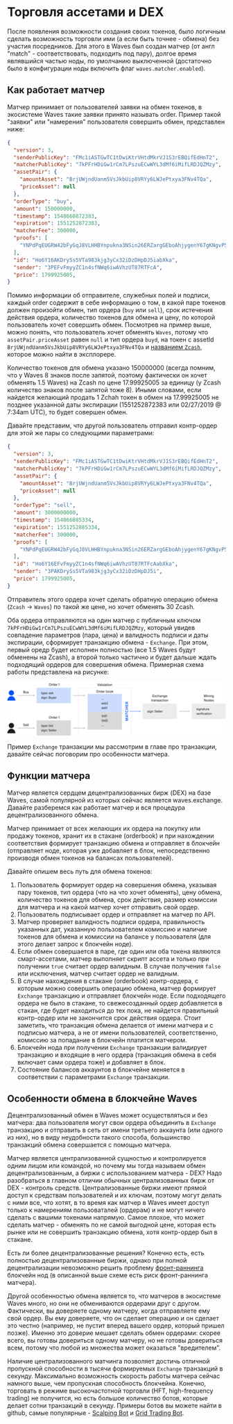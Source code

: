 # Торговля ассетами и DEX

После появления возможности создания своих токенов, было логичным сделать возможность торговли ими (а если быть точнее - обмена) без участия посредников. Для этого в Waves был создан матчер (от англ "match" - соответствовать, подходить под пару), долгое время являвшийся частью ноды, по умолчанию выключенной (достаточно было в конфигурации ноды включить флаг `waves.matcher.enabled`).

## Как работает матчер

Матчер принимает от пользователей заявки на обмен токенов, в экосистеме Waves такие заявки принято называть order. Пример такой "заявки" или "намерения" пользователя совершить обмен, представлен ниже:

```json
{
  "version": 3,
  "senderPublicKey": "FMc1iASTGwTC1tDwiKtrVHtdMkrVJ1S3rEBQifEdHnT2",
  "matcherPublicKey": "7kPFrHDiGw1rCm7LPszuECwWYL3dMf6iMifLRDJQZMzy",
  "assetPair": {
    "amountAsset": "BrjUWjndUanm5VsJkbUip8VRYy6LWJePtxya3FNv4TQa",
    "priceAsset": null
  },
  "orderType": "buy",
  "amount": 150000000,
  "timestamp": 1548660872383,
  "expiration": 1551252872383,
  "matcherFee": 300000,
  "proofs": [
    "YNPdPqEUGRW42bFyGqJ8VLHHBYnpukna3NSin26ERZargGEboAhjygenY67gKNgvP5nm5ZV8VGZW3bNtejSKGEa"
  ],
  "id": "Ho6Y16AKDrySs5VTa983kjg3yCx32iDzDHpDJ5iabXka",
  "sender": "3PEFvFmyyZC1n4sfNWq6iwAVhzUT87RTFcA",
  "price": 1799925005,
}
```

Помимо информации об отправителе, служебных полей и подписи, каждый order содержит в себе информацию о том, в какой паре токенов должен произойти обмен, тип ордера (`buy` или `sell`), срок истечения действия ордера, количество токенов для обмена и цену, по которой пользователь хочет совершить обмен. Посмотрев на пример выше, можно понять, что пользователь хочет обменять `Waves`, потому что `assetPair.priceAsset` равен `null` и тип ордера `buyd`, на токен c assetId `BrjUWjndUanm5VsJkbUip8VRYy6LWJePtxya3FNv4TQa` и [названием `Zcash`](https://wavesexplorer.com/tx/BrjUWjndUanm5VsJkbUip8VRYy6LWJePtxya3FNv4TQa), которое можно найти в эксплорере.

Количество токенов для обмена указано 150000000 (всегда помним, что у Waves 8 знаков после запятой, поэтому фактически он хочет обменять 1.5 Waves) на Zcash по цене 17.99925005 за единицу (у Zcash количество знаков после запятой тоже 8). Иными словами, если найдется желающий продать 1 Zchah токен в обмен на 17.99925005 не позднее указанной даты экспирации (1551252872383 или 02/27/2019 @ 7:34am UTC), то будет совершен обмен.

Давайте представим, что другой пользователь отправил контр-ордер для этой же пары со следующими параметрами:

```json 
{
  "version": 3,
  "senderPublicKey": "FMc1iASTGwTC1tDwiKtrVHtdMkrVJ1S3rEBQifEdHnT2",
  "matcherPublicKey": "7kPFrHDiGw1rCm7LPszuECwWYL3dMf6iMifLRDJQZMzy",
  "assetPair": {
    "amountAsset": "BrjUWjndUanm5VsJkbUip8VRYy6LWJePtxya3FNv4TQa",
    "priceAsset": null
  },
  "orderType": "sell",
  "amount": 3000000000,
  "timestamp": 154866085334,
  "expiration": 1551252885334,
  "matcherFee": 300000,
  "proofs": [
    "YNPdPqEUGRW42bFyGqJ8VLHHBYnpukna3NSin26ERZargGEboAhjygenY67gKNgvP5nm5ZV8VGZW3bNtejSKGEa"
  ],
  "id": "Ho6Y16EFvFmyyZC1n4sfNWq6iwAVhzUT87RTFcAabXka",
  "sender": "3PAKDrySs5VTa983kjg3yCx32iDzDHpDJ5i",
  "price": 1799925005,
}
```

Отправитель этого ордера хочет сделать обратную операцию обмена (`Zcash` -> `Waves`) по такой же цене, но хочет обменять 30 Zcash.

Оба ордера отправляются на один матчер с публичным ключом `7kPFrHDiGw1rCm7LPszuECwWYL3dMf6iMifLRDJQZMzy`, который увидев совпадение параметров (пара, цена) и валидность подписи и даты экспирации, сформирует транзакцию обмена - `Exchange`. При этом, первый оредр будет исполнен полностью (все 1.5 Waves будут обменены на Zcash), а второй только частично и будет дальше ждать подходящий ордеров для совершения обмена. Примерная схема работы представлена на рисунке:

![How matching works](../../assets/4-4-1-how-dex-works.png "How matching workks")

Пример `Exchange` транзакции мы рассмотрим в главе про транзакции, давайте сейчас поговорим про особенности матчера.

## Функции матчера

Матчер является сердцем децентрализованных бирж (DEX) на базе Waves, cамой популярной из которых сейчас является waves.exchange. Давайте разберемся как работает матчер и вся процедура децентрализованного обмена.

Матчер принимает от всех желающих их ордера на покупку или продажу токенов, хранит их в стакане (orderbook) и при нахождении соответствия формирует транзакцию обмена и отправляет в блокчейн (отправляет ноде, которая уже добавляет в блок, непосредственно производя обмен токенов на балансах пользователей).

Давайте опишем весь путь для обмена токенов:

1. Пользователь формирует ордер на совершения обмена, указывая пару токенов, тип ордера (что на что хочет обменять), цену обмена, количество токенов для обмена, срок действия, размер комиссии для матчера и на какой матчер хочет отправить свой ордер.
2. Пользователь подписывает ордер и отправляет на матчер по API.
3. Матчер проверяет валидность подписи ордера, правильность указанных дат, указанную пользователем комиссию и наличие токенов для обмена и комиссии на балансе у пользователя (для этого делает запрос к блокчейн ноде).
4. Если обмен совершается в паре, где один или оба токена являются смарт-ассетами, матчер выполняет скрипт ассета и только при получении `true` считает ордер валидным. В случае получения `false` или исключения, матчер считает ордер не валидным.
5. В случае нахождения в стакане (orderbook) контр-ордера, с которым можно совершить операцию обмена, матчер формирует `Exchange` транзакцию и отправляет блокчейн ноде. Если подходящего ордера не было в стакане, то свежесозданный ордер добавляется в стакан, где будет находиться до тех пока, не найдется правильный контр-ордер или не закончится срок действия ордера. Стоит заметить, что транзакция обмена делается от имени матчера и с подписью матчера, а не от имени пользователей, соответственно, комиссию за попадание в блокчейн платится матчером.
6. Блокчейн нода при получении `Exchange` транзакции валидирует транзакцию и входящие в него ордера (транзакция обмена в себя включает сами ордера тоже) и добавляет в блок.
7. Состояние балансов аккаунтов в блокчейне меняется в соответствии с параметрами `Exchange` транзакции.

## Особенности обмена в блокчейне Waves

Децентрализованный обмен в Waves может осуществляться и без матчера: два пользователя могут свои ордера объединить в `Exchange` транзакцию и отправить в сеть от имени третьего аккаунта (или одного из них), но в виду неудобности такого способа, большинство транзакций обмена совершается с помощью матчера.

Матчер является централизованной сущностью и контролируется одним лицом или командой, но почему мы тогда называем обмен децентрализованным, а биржи с использованием матчера - DEX? Надо разобраться в главном отличии обычных централизованных бирж от DEX - контроль средств. Централизованные биржи имеют прямой доступ к средствам пользователей и их ключам, поэтому могут делать с ними все, что хотят, в то время как матчер в Waves имеет доступ только к намерениям пользоваталей (ордерам) и не могут ничего сделать с вашими токенами напрямую. Самое плохое, что может сделать матчер - обменять по не самой выгодной цене, которая есть рынке или не совершить транзакцию обмена, хотя контр-ордер был в стакане.

Есть ли более децентрализованные решения? Конечно есть, есть полностью децентрализованные биржи, однако при полной децентрализации невозможно решить проблему [фронт-раннинга](https://www.investopedia.com/terms/f/frontrunning.asp) блокчейн нод (в описанной выше схеме есть риск фронт-раннинга матчера).

Другой особенностью обмена является то, что матчеров в экосистеме Waves много, но они не обмениваются ордерами друг с другом. Фактически, вы доверяете одному матчеру, когда отправляете ему свой ордер. Вы ему доверяете, что он сделает операцию и он сделает это честно (например, не пустит вперед вашего ордер, который пришел позже). Именно это доверие мешает сделать обмен ордерами: скорее всего, вы готовы довериться одному матчеру, но не готовы довериться всем, потому что любой из множества может оказаться "вредителем".

Наличие централизованного матчинга позволяет достичь отличной пропускной способности в тысячи формируемых `Exchange` транзакций в секунду. Максимально возможность скорость работы матчера сейчас намного выше, чем пропускная способность блокчейна. Конечно, торговать в режиме высокочастотной торговли (HFT, high-frequency trading) не получится, но есть большое количество ботов, которые делает сотни транзакций в секунду. Примеры ботов вы можете найти в github, самые популярные - [Scalping Bot](https://docs.wavesplatform.com/en/building-apps/waves-api-and-sdk/examples/trading-bot) и [Grid Trading Bot](https://github.com/PyWaves/BlackBot).

